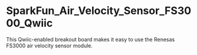 # SparkFun_Air_Velocity_Sensor_FS3000_Qwiic
This Qwiic-enabled breakout board makes it easy to use the Renesas FS3000 air velocity sensor module.
